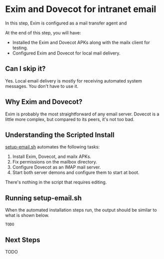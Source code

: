 # Exim and Dovecot for intranet email
In this step, Exim is configured as a mail transfer agent and 

At the end of this step, you will have:
* Installed the Exim and Dovecot APKs along with the mailx client for testing.
* Configured Exim and Dovecot for local mail delivery.

## Can I skip it?
Yes. Local email delivery is mostly for receiving automated system messages. You don't have to use it.

## Why Exim and Dovecot?
Exim is probably the most straightforward of any email server. Dovecot is a little more complex, but compared to its peers, it's not too bad. 

## Understanding the Scripted Install
[setup-email.sh](https://raw.githubusercontent.com/DavesCodeMusings/nucloud/main/setup-email.sh) automates the following tasks:
1. Install Exim, Dovecot, and mailx APKs.
2. Fix permissions on the mailbox directory.
3. Configure Dovecot as an IMAP mail server.
4. Start both server demons and configure them to start at boot.

There's nothing in the script that requires editing.

## Running setup-email.sh

When the automated installation steps run, the output should be similar to what is shown below.

```
TODO
```

## Next Steps

TODO
